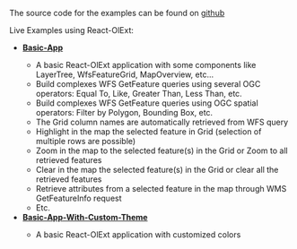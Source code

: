 
<p>The source code for the examples can be found on <a href="https://github.com/mapuiexts/react-olext-examples">github</a></P>
<p>Live Examples using React-OlExt:</p>
<ul>
    <li><strong><a href="../examples/basic-app/index.html">Basic-App</a></strong></li>
    <ul>
        <li>A basic React-OlExt application with some components like LayerTree, WfsFeatureGrid, MapOverview, etc...</li>
        <li>Build complexes WFS GetFeature queries using several OGC operators: Equal To, Like, Greater Than, Less Than, etc.</li>
        <li>Build complexes WFS GetFeature queries using OGC spatial operators: Filter by Polygon, Bounding Box, etc.</li>
        <li>The Grid column names are automatically retrieved from WFS query</li>
        <li>Highlight in the map the selected feature in Grid (selection of multiple rows are possible)</li>
        <li>Zoom in the map to the selected feature(s) in the Grid or Zoom to all retrieved features</li>
        <li>Clear in the map the selected feature(s) in the Grid or clear all the retrieved features</li>
        <li>Retrieve attributes from a selected feature in the map through WMS GetFeatureInfo request</li>
        <li>Etc.</li>
    </ul>
    <li><strong><a href="../examples/basic-app-with-custom-theme/index.html">Basic-App-With-Custom-Theme</a></strong></li>
    <ul>
        <li>A basic React-OlExt application with customized colors</li>
    </ul>
</ul>